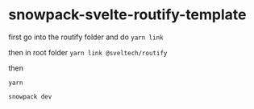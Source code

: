 # snowpack-svelte-routify-template

first go into the routify folder and do `yarn link`

then in root folder `yarn link @sveltech/routify`

then

`yarn`

`snowpack dev`
